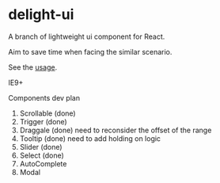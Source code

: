 # delight-ui

A branch of lightweight ui component for React.

Aim to save time when facing the similar scenario.

See the [usage](http://mefive.github.io/delight-ui/).

IE9+



Components dev plan

1. Scrollable (done)
2. Trigger (done)
3. Draggale (done) need to reconsider the offset of the range
4. Tooltip (done) need to add holding on logic
5. Slider (done)
6. Select (done)
7. AutoComplete
8. Modal









